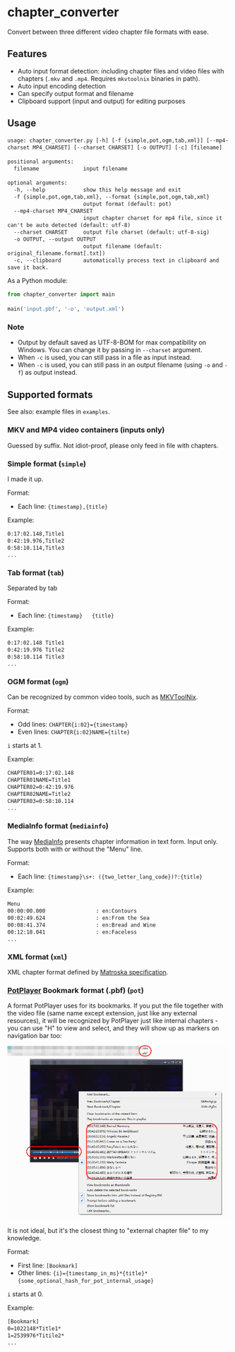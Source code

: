 # chapter_converter
Convert between three different video chapter file formats with ease.

## Features

* Auto input format detection: including chapter files and video files with chapters (`.mkv` and `.mp4`. Requires `mkvtoolnix` binaries in path).
* Auto input encoding detection
* Can specify output format and filename
* Clipboard support (input and output) for editing purposes

## Usage

```
usage: chapter_converter.py [-h] [-f {simple,pot,ogm,tab,xml}] [--mp4-charset MP4_CHARSET] [--charset CHARSET] [-o OUTPUT] [-c] [filename]

positional arguments:
  filename              input filename

optional arguments:
  -h, --help            show this help message and exit
  -f {simple,pot,ogm,tab,xml}, --format {simple,pot,ogm,tab,xml}
                        output format (default: pot)
  --mp4-charset MP4_CHARSET
                        input chapter charset for mp4 file, since it can't be auto detected (default: utf-8)
  --charset CHARSET     output file charset (default: utf-8-sig)
  -o OUTPUT, --output OUTPUT
                        output filename (default: original_filename.format[.txt])
  -c, --clipboard       automatically process text in clipboard and save it back.
```

As a Python module:

```python
from chapter_converter import main

main('input.pbf', '-o', 'output.xml')
```

### Note

* Output by default saved as UTF-8-BOM for max compatibility on Windows. You can change it by passing in `--charset` argument.
* When `-c` is used, you can still pass in a file as input instead.
* When `-c` is used, you can still pass in an output filename (using `-o` and `-f`) as output instead.

## Supported formats

See also: example files in `examples`.

### MKV and MP4 video containers (inputs only)

Guessed by suffix. Not idiot-proof, please only feed in file with chapters.

### Simple format (`simple`)

I made it up.

Format:
* Each line: `{timestamp},{title}`

Example:

```
0:17:02.148,Title1
0:42:19.976,Title2
0:58:10.114,Title3
...
```

### Tab format (`tab`)

Separated by tab

Format:
* Each line: `{timestamp}	{title}`

Example:

```
0:17:02.148	Title1
0:42:19.976	Title2
0:58:10.114	Title3
...
```

### OGM format (`ogm`)

Can be recognized by common video tools, such as [MKVToolNix](https://mkvtoolnix.download/).

Format:
* Odd lines: `CHAPTER{i:02}={timestamp}`
* Even lines: `CHAPTER{i:02}NAME={tilte}`

`i` starts at 1.

Example:

```
CHAPTER01=0:17:02.148
CHAPTER01NAME=Title1
CHAPTER02=0:42:19.976
CHAPTER02NAME=Title2
CHAPTER03=0:58:10.114
...
```

### MediaInfo format (`mediainfo`)

The way [MediaInfo](https://mediaarea.net/en/MediaInfo) presents chapter information in text form. Input only. Supports both with or without the "Menu" line.

Format:
* Each line: `{timestamp}\s+: ({two_letter_lang_code})?:{title}`

Example:

```
Menu
00:00:00.000                : en:Contours
00:02:49.624                : en:From the Sea
00:08:41.374                : en:Bread and Wine
00:12:18.041                : en:Faceless
...
```

### XML format (`xml`)

XML chapter format defined by [Matroska specification](https://matroska.org/technical/specs/chapters/index.html).

###  [PotPlayer](https://potplayer.daum.net/) Bookmark format (.pbf) (`pot`)

A format PotPlayer uses for its bookmarks. If you put the file together with the video file (same name except extension, just like any external resources), it will be recognized by PotPlayer just like internal chapters - you can use "H" to view and select, and they will show up as markers on navigation bar too:

![Pot Bookmark Example](img/pot.png)

It is not ideal, but it's the closest thing to "external chapter file" to my knowledge.

Format:

* First line: `[Bookmark]`
* Other lines: `{i}={timestamp_in_ms}*{title}*{some_optional_hash_for_pot_internal_usage}`

`i` starts at 0.

Example:

```
[Bookmark]
0=1022148*Title1*
1=2539976*Titile2*
...
```
